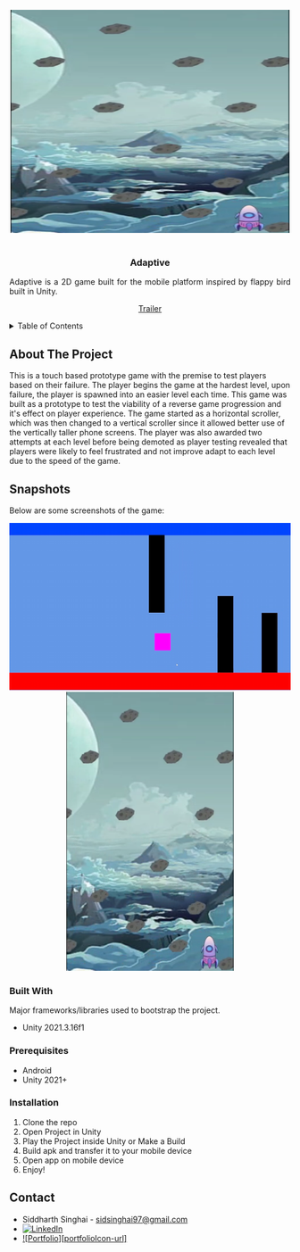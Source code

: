<!-- Improved compatibility of back to top link: See: https://github.com/othneildrew/Best-README-Template/pull/73 -->
<a name="readme-top"></a>
<!--
*** Thanks for checking out the Best-README-Template. If you have a suggestion
*** that would make this better, please fork the repo and create a pull request
*** or simply open an issue with the tag "enhancement".
*** Don't forget to give the project a star!
*** Thanks again! Now go create something AMAZING! :D
-->



<!-- PROJECT SHIELDS -->
<!--
*** I'm using markdown "reference style" links for readability.
*** Reference links are enclosed in brackets [ ] instead of parentheses ( ).
*** See the bottom of this document for the declaration of the reference variables
*** for contributors-url, forks-url, etc. This is an optional, concise syntax you may use.
*** https://www.markdownguide.org/basic-syntax/#reference-style-links
-->
<div align="center">
    <img src="Title.png" , width = "500", height = "400">
</div>

<!-- PROJECT LOGO -->
<br />
<div align="center">
  <h3 align="center">Adaptive</h3>
  <p align="justify">
  Adaptive is a 2D game built for the mobile platform inspired by flappy bird built in Unity.
    <br />
    <div align="center">
    <a href="https://www.youtube.com/watch?v=_Tr9U8EX-OM" target="_blank">Trailer</a>
    </div>
  </p>
</div>

<!-- TABLE OF CONTENTS -->
<details>
  <summary>Table of Contents</summary>
  <ol>
    <li>
      <a href="#about-the-project">About The Project</a>
      <ul>
        <li><a href="#built-with">Built With</a></li>
      </ul>
    </li>
    <li>
      <ul>
        <li><a href="#prerequisites">Prerequisites</a></li>
        <li><a href="#installation">Installation</a></li>
      </ul>
    </li>
    <li><a href="#contact">Contact</a></li>
  </ol>
</details>



<!-- ABOUT THE PROJECT -->
## About The Project

This is a touch based prototype game with the premise to test players based on their failure. The player begins the game at the hardest level, upon failure, the player is spawned into an easier level each time. This game was built as a prototype to test the viability of a reverse game progression and it's effect on player experience. The game started as a horizontal scroller, which was then changed to a vertical scroller since it allowed better use of the vertically taller phone screens. The player was also awarded two attempts at each level before being demoted as player testing revealed that players were likely to feel frustrated and not improve adapt to each level due to the speed of the game.

## Snapshots

Below are some screenshots of the game:

<p align="center">
<img height="300" width="600" src="Prototype.png">
<img height="500" width="300" src="Title.png">
</p>

### Built With

Major frameworks/libraries used to bootstrap the project.

* Unity 2021.3.16f1

### Prerequisites

* Android
* Unity 2021+


### Installation

1. Clone the repo
2. Open Project in Unity
3. Play the Project inside Unity or Make a Build
4. Build apk and transfer it to your mobile device
5. Open app on mobile device
6. Enjoy!

<!-- CONTACT -->
## Contact

* Siddharth Singhai - sidsinghai97@gmail.com
* [![LinkedIn][linkedin-shield]][linkedin-url]
* [![Portfolio][portfolioIcon-url]][portfolio-url]

<!-- MARKDOWN LINKS & IMAGES -->
<!-- https://www.markdownguide.org/basic-syntax/#reference-style-links -->
[linkedin-shield]: https://img.shields.io/badge/-LinkedIn-black.svg?style=for-the-badge&logo=linkedin&colorB=555
[linkedin-url]: https://www.linkedin.com/in/abhinav-chitty-16a341152/
[linkedin-url]: https://www.linkedin.com/in/siddharthsinghai97/
[portfolio-url]: https://sidsinghai97.wixsite.com/portfolio

